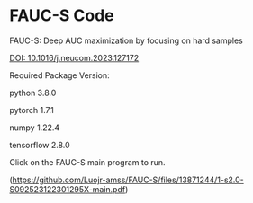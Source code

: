# FAUC-S Code
FAUC-S: Deep AUC maximization by focusing on hard samples

[DOI: 10.1016/j.neucom.2023.127172](https://doi.org/10.1016/j.neucom.2023.127172)

Required Package Version:

python 3.8.0

pytorch 1.7.1

numpy 1.22.4

tensorflow 2.8.0


Click on the FAUC-S main program to run.

(https://github.com/Luojr-amss/FAUC-S/files/13871244/1-s2.0-S092523122301295X-main.pdf)
